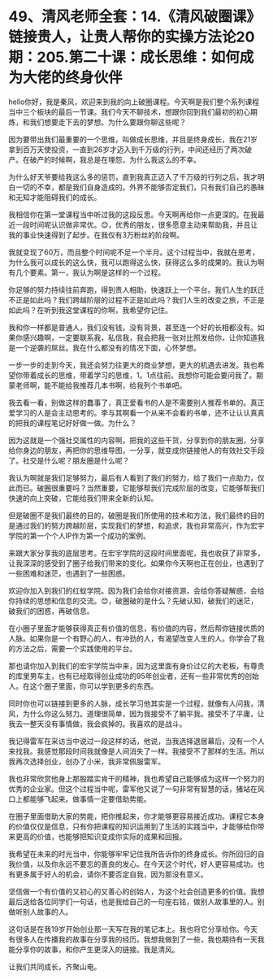 # 49、清风老师全套：14.《清风破圈课》链接贵人，让贵人帮你的实操方法论20期：205.第二十课：成长思维：如何成为大佬的终身伙伴

hello你好，我是秦风，欢迎来到我的向上破圈课程。今天啊是我们整个系列课程当中三个板块的最后一节课。我们今天不聊技术，想跟你回到我们最初的初心期炼，和我们想要走下去的梦想。为什么要跟你聊这些呢？

因为要带出我们最重要的一个思维，叫做成长思维，并且是终身成长，我在21岁拿到百万天使投资，一直到26岁才迈入到千万级的行列，中间还经历了两次破产。在破产的时候啊，我总是在埋怨，为什么我这么的不幸。

为什么好天爷要给我这么多的惩罚，直到我真正迈入了千万级的行列之后，我才明白一切的不幸，都是我们自身造成的。外界不能够否定我们，只有我们自己的愚昧和无知才能阻碍我们的成长。

我相信你在第一堂课程当中听过我的这段反思。今天啊再给你一点更深的。在我最近一段时间呢认识做非常优。😊，优秀的朋友，很多愿意主动来帮助我，并且让我的事业快速得到了起步。在我仅有3万粉丝的阶段啊。

我就变现了60万，而且整个时间呢不足一个半月。这个过程当中，我就在思考，为什么我可以成长的这么快，我可以跑得这么快，获得这么多的成果的。我认为啊有几个要素。第一，我认为啊是这样的一个过程。

你足够的努力持续往前奔跑，得到贵人相助，快速跃上一个平台。我们人生的跃迁不正是如此吗？我们跨越阶层的过程不正是如此吗？我们人生的改变之旅，不正是如此吗？在听到我这堂课程的你啊，我希望你记住。

我和你一样都是普通人，我们没有钱，没有背景，甚至连一个好的长相都没有。如果你感兴趣啊，一定要联系我，私信我，我会把我一张对比照发给你，让你知道我是一个逆袭的屌丝。我在什么都没有的情况下面，心怀梦想。

一步一步的走到今天，我还会努力往更大的商业梦想，更大的机遇去进发。我也希望你带着成长的思维，带着学习的思维，1。1点往前。我想你可能会要问我了。期蒙老师啊，能不能给我推荐几本书啊，给我列个书单吧。

我去看一看，别做这样的蠢事了，真正爱看书的人是不需要别人推荐书单的。真正爱学习的人是会主动思考的。李与其啊看一个从来不会看的书单，还不让认认真真的把我的课程笔记好好做一做。为什么？

因为这就是一个强社交属性的内容啊，把我的这些干货，分享到你的朋友圈，分享给你身边的朋友，再把你的思维导图，一分享，就变成你链接他人的有效社交手段了。社交是什么呢？朋友圈是什么呢？

我认为啊就是我们足够努力，最后有人看到了我们的努力，给了我们一点助力，仅此而已。破圈很重要吗？当然重要，它能够帮我们完成阶层的改变，它能够帮我们快速的向上突破，它能给我们带来全新的认知。

但是破圈不是我们最终的目的，破圈是我们所使用的技术和方法，我们最终的目的是通过我们的努力跨越阶层，实现我们的梦想，和追求，我也非常高兴，作为宏宇学院的第一个个人IP作为第一个成功的案例。

来跟大家分享我的底层思考。在宏宇学院的这段时间里面呢，我也收获了非常多，让我深深的感受到了圈子给我们带来的变化。如果你今天啊也正在创业，也遇到了一些困难和迷茫，也遇到了一些困惑。

欢迎你加入到我们的红蚁学院。因为我们会给你对接资源，会给你答疑解惑，会给你持续的思想和信息的交流。😊，破圈破的是什么？先破认知，破我们的迷茫，破我们的困惑，再破信息。

在小圈子里面才能够获得真正有价值的信息，有价值的内容，然后帮你链接优质的人脉。如果你是一个有野心的人，有冲劲的人，有渴望改变人生的人。你学会了我的方法之后，需要一个实践使用的平台。

那也请你加入到我们的宏宇学院当中来，因为这里面有身价过亿的大老板，有尊贵的库里男车主，也有已经取得创业成功的95年创业者，还有一些非常优秀的创始人。在这个圈子里面，你可以学到更多的东西。

同时你也可以链接到更多的人脉，成长学习他其实是一个过程，就像有人问我，清风，为什么你这么努力。道理很简单，因为我接受不了躺平我。接受不了平庸，让我去一整天没有事情做，我会疯掉的。我喜欢的是战斗。

我记得雷军在采访当中说过一段这样的话，他说，当我选择退居幕后，没有一个人来找我。我感觉那段时间我就像是人间消失了一样。我接受不了那样的生活。所以我再次选择创业，创办了小米，我非常佩服雷军。

我也非常欣赏他身上那股踏实肯干的精神，我也希望自己能够成为这样一个努力的优秀的企业家。但这个过程当中呢，雷军他又说了一句非常有智慧的话，猪站在风口上都能够飞起来。做事情一定要借助势能。

在圈子里面借助大家的势能，把你推起来，你才能够更容易接近成功。课程它本身的价值仅仅是信息，只有你把课程的知识运用到了生活的实践当中，才能够给你带来更高的价值，也能够把知识变成你实际的成果和回报。

我希望在未来的时光当中，你能够牢牢记住我所告诉你的终身成长。你所回归的自我价值，以及你永远不要忘的善良的发心。在今天这个时代，好人更容易成功。也有更多属于好人的机会，请你不要否定自我，因为那没有意义。

坚信做一个有价值的又初心的又善心的创始人，为这个社会创造更多的价值。我想最后送给各位同学们一句话，也是我给自己的一句座右铭，做别人故事里的人。别做听别人故事的人。

这句话是在我19岁开始创业那一天写在我的笔记本上。我也将它分享给你。今天有很多人在传播我的故事在分享我的经历。我想我做到了一些，我也期待有一天我能分享你的故事，和你产生更深入的链接。我是清风。

让我们共同成长，齐聚山电。